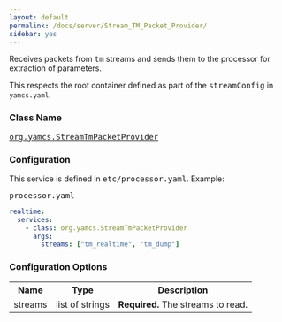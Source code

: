 ```yaml
---
layout: default
permalink: /docs/server/Stream_TM_Packet_Provider/
sidebar: yes
---
```


Receives packets from <tt>tm</tt> streams and sends them to the processor for extraction of parameters.

This respects the root container defined as part of the <tt>streamConfig</tt> in `yamcs.yaml`.

### Class Name
[<tt>org.yamcs.StreamTmPacketProvider</tt>](https://www.yamcs.org/yamcs/javadoc/org/yamcs/StreamTmPacketProvider.html)

### Configuration

This service is defined in <tt>etc/processor.yaml</tt>. Example:

<pre class="r header">processor.yaml</pre>
```yaml
realtime:
  services:
    - class: org.yamcs.StreamTmPacketProvider
      args:
        streams: ["tm_realtime", "tm_dump"]
```

### Configuration Options

<table class="inline">
  <tr>
    <th>Name</th>
    <th>Type</th>
    <th>Description</th>
  </tr>
  <tr>
    <td class="code">streams</td>
    <td class="code">list of strings</td>
    <td><strong>Required.</strong> The streams to read.</td>
  </tr>
</table>
